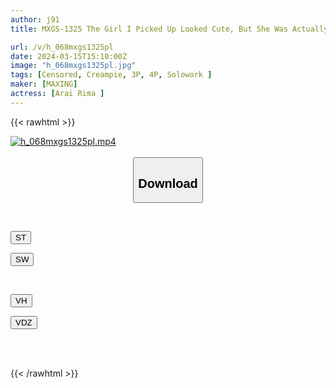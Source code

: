 ```yaml
---
author: j91
title: MXGS-1325 The Girl I Picked Up Looked Cute, But She Was Actually A Cheeky Female Brat And Was Reverse Raped And Squeezed Like In An Erotic Manga Rima Arai

url: /v/h_068mxgs1325pl
date: 2024-03-15T15:10:00Z
image: "h_068mxgs1325pl.jpg"
tags: [Censored, Creampie, 3P, 4P, Solowork	]
maker: [MAXING]
actress: [Arai Rima ]
---
```



{{< rawhtml >}}

<div class="video" data-videoid="4om6l4jrw1TG7D">
    <a href="javascript:;">
        <img src="/v/h_068mxgs1325pl/h_068mxgs1325pl.jpg" width="WIDTH" height="HEIGHT" alt="h_068mxgs1325pl.mp4" loading="lazy">
    </a>
</div>

<script type="text/javascript" src="https://j91.asia/asset/on-demand-st.js"></script>

<br>
  <link rel="stylesheet" href="https://j91.asia/asset/bs5.css">
  
  <center>
  <button class="btn btn-primary" type="button" data-bs-toggle="collapse" data-bs-target=".multi-collapse" aria-expanded="false" aria-controls="multiCollapseExample1 multiCollapseExample2"><h2>Download</h2></button></center>
</p>
<div class="row">
  <div class="col">
    <div class="collapse multi-collapse" id="multiCollapseExample1">
      <div class="card card-body">
	      	      <br>
<div class="buttons">  
<p><a href="https://streamtape.to/v/4om6l4jrw1TG7D" target="_blank"><button class="btn-hover color-3"><i class="fa fa-download"></i> ST</button></a></p>
<p><a href="https://asnwish.com/bizrn55vx3v6" target="_blank"><button class="btn-hover color-2"><i class="fa fa-download"></i> SW</button></a></p></div>
    </div>
  </div>
</div>
  <div class="col">
    <div class="collapse multi-collapse" id="multiCollapseExample2">
      <div class="card card-body">
	      <br>
<div class="buttons">
<p><a href="https://vidhidevip.com/f/vkcbbn6oanzd"><button class="btn-hover color-9"><i class="fa fa-download"></i> VH</button></a></p>
<p><a href="https://vidoza.net/ii729jn96yqr"><button class="btn-hover color-8"><i class="fa fa-download"></i> VDZ</button></a></p></div>
<br><br>
      </div>
    </div>
  </div>
</div>

{{< /rawhtml >}}
